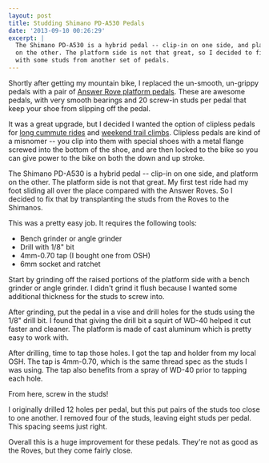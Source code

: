 ```yaml
---
layout: post
title: Studding Shimano PD-A530 Pedals
date: '2013-09-10 00:26:29'
excerpt: |
  The Shimano PD-A530 is a hybrid pedal -- clip-in on one side, and platform
  on the other. The platform side is not that great, so I decided to fix that
  with some studs from another set of pedals.
---
```


Shortly after getting my mountain bike, I replaced the un-smooth, un-grippy pedals with a pair of [Answer Rove platform pedals](http://www.answerproducts.com/components/pedals/rove-fr/). These are awesome pedals, with very smooth bearings and 20 screw-in studs per pedal that keep your shoe from slipping off the pedal.

It was a great upgrade, but I decided I wanted the option of clipless pedals for [long cummute rides](http://app.strava.com/activities/80385178) and [weekend trail climbs](http://app.strava.com/activities/78908410). Clipless pedals are kind of a misnomer -- you clip into them with special shoes with a metal flange screwed into the bottom of the shoe, and are then locked to the bike so you can give power to the bike on both the down and up stroke.

The Shimano PD-A530 is a hybrid pedal -- clip-in on one side, and platform on the other. The platform side is not that great. My first test ride had my foot sliding all over the place compared with the Answer Roves. So I decided to fix that by transplanting the studs from the Roves to the Shimanos.

This was a pretty easy job. It requires the following tools:

- Bench grinder or angle grinder
- Drill with 1/8" bit
- 4mm-0.70 tap (I bought one from OSH)
- 6mm socket and ratchet

Start by grinding off the raised portions of the platform side with a bench grinder or angle grinder. I didn't grind it flush because I wanted some additional thickness for the studs to screw into.

After grinding, put the pedal in a vise and drill holes for the studs using the 1/8" drill bit. I found that giving the drill bit a squirt of WD-40 helped it cut faster and cleaner. The platform is made of cast aluminum which is pretty easy to work with.

After drilling, time to tap those holes. I got the tap and holder from my local OSH. The tap is 4mm-0.70, which is the same thread spec as the studs I was using. The tap also benefits from a spray of WD-40 prior to tapping each hole.

From here, screw in the studs!

I originally drilled 12 holes per pedal, but this put pairs of the studs too close to one another. I removed four of the studs, leaving eight studs per pedal. This spacing seems just right.

Overall this is a huge improvement for these pedals. They're not as good as the Roves, but they come fairly close.
